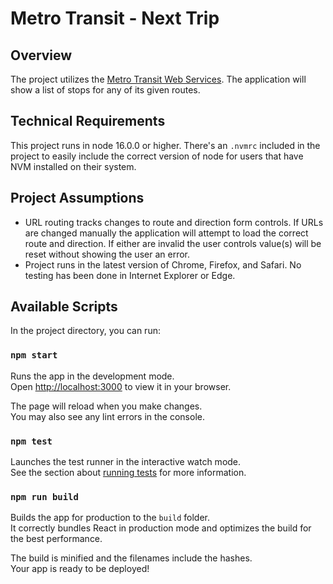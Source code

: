 # Metro Transit - Next Trip

## Overview

The project utilizes the [Metro Transit Web Services](https://svc.metrotransit.org/nextrip). The application will show a list of stops for any of its given routes.

## Technical Requirements

This project runs in node 16.0.0 or higher. There's an `.nvmrc` included in the project to easily include the correct version of node for users that have NVM installed on their system.

## Project Assumptions

- URL routing tracks changes to route and direction form controls. If URLs are changed manually the application will attempt to load the correct route and direction. If either are invalid the user controls value(s) will be reset without showing the user an error.
- Project runs in the latest version of Chrome, Firefox, and Safari. No testing has been done in Internet Explorer or Edge.

## Available Scripts

In the project directory, you can run:

### `npm start`

Runs the app in the development mode.\
Open [http://localhost:3000](http://localhost:3000) to view it in your browser.

The page will reload when you make changes.\
You may also see any lint errors in the console.

### `npm test`

Launches the test runner in the interactive watch mode.\
See the section about [running tests](https://facebook.github.io/create-react-app/docs/running-tests) for more information.

### `npm run build`

Builds the app for production to the `build` folder.\
It correctly bundles React in production mode and optimizes the build for the best performance.

The build is minified and the filenames include the hashes.\
Your app is ready to be deployed!
